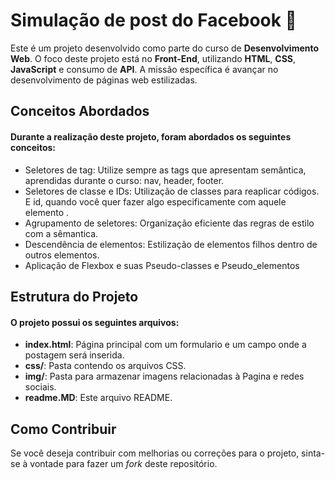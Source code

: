 # Simulação de post do Facebook  :postbox:

Este é um projeto desenvolvido como parte do curso de __Desenvolvimento Web__. O foco deste projeto está no __Front-End__, utilizando __HTML__, __CSS__, __JavaScript__  e consumo de __API__. A missão específica é avançar no desenvolvimento de páginas web estilizadas.

## Conceitos Abordados
#### Durante a realização deste projeto, foram abordados os seguintes conceitos:

- Seletores de tag: Utilize sempre as tags que apresentam semântica, aprendidas durante o curso: nav, header, footer.
- Seletores de classe e IDs: Utilização de classes para reaplicar códigos. E id, quando você quer fazer algo especificamente com aquele elemento .
- Agrupamento de seletores: Organização eficiente das regras de estilo com a sêmantica.
- Descendência de elementos: Estilização de elementos filhos dentro de outros elementos.
- Aplicação de Flexbox e suas Pseudo-classes e Pseudo_elementos 



## Estrutura do Projeto
#### O projeto possui os seguintes arquivos:

- __index.html__: Página principal com um formulario e um campo onde a postagem será inserida.
- __css/__: Pasta contendo os arquivos CSS.
- __img/__: Pasta para armazenar imagens relacionadas à Pagina e redes sociais.
- __readme.MD__: Este arquivo README.

## Como Contribuir
Se você deseja contribuir com melhorias ou correções para o projeto, sinta-se à vontade para fazer um _fork_ deste repositório.

